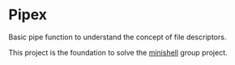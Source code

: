 # Pipex
Basic pipe function to understand the concept of file descriptors. 

This project is the foundation to solve the [minishell](https://github.com/42elenz/42_minishell) group project. 
